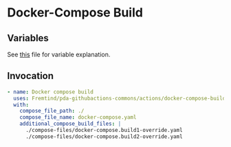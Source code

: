 # **Docker-Compose Build** #

## **Variables** ##

See [this](../.github/workflows/compose-ci.yaml) file for variable explanation.

## **Invocation** ##

```yaml
- name: Docker compose build
  uses: Fremtind/pda-githubactions-commons/actions/docker-compose-build@main
  with:
    compose_file_path: ./
    compose_file_name: docker-compose.yaml
    additional_compose_build_files: |
      ./compose-files/docker-compose.build1-override.yaml
      ./compose-files/docker-compose.build2-override.yaml
```